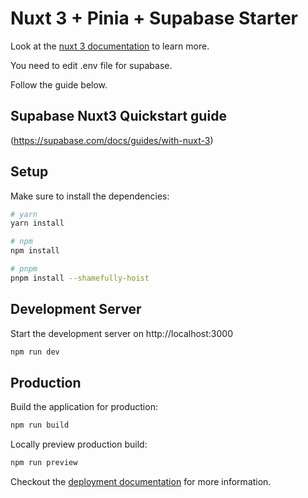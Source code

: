 # Nuxt 3 + Pinia + Supabase Starter

Look at the [nuxt 3 documentation](https://v3.nuxtjs.org) to learn more.

You need to edit .env file for supabase.

Follow the guide below. 

## Supabase Nuxt3 Quickstart guide
(https://supabase.com/docs/guides/with-nuxt-3)



## Setup

Make sure to install the dependencies:

```bash
# yarn
yarn install

# npm
npm install

# pnpm
pnpm install --shamefully-hoist
```

## Development Server

Start the development server on http://localhost:3000

```bash
npm run dev
```

## Production

Build the application for production:

```bash
npm run build
```

Locally preview production build:

```bash
npm run preview
```

Checkout the [deployment documentation](https://v3.nuxtjs.org/guide/deploy/presets) for more information.
